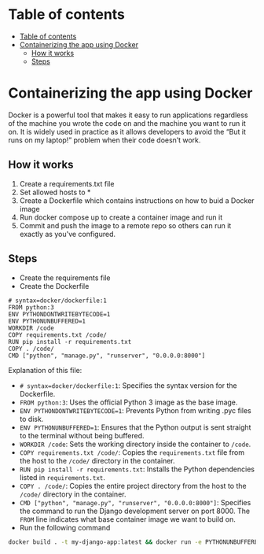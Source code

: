 # Table of contents
- [Table of contents](#table-of-contents)
- [Containerizing the app using Docker](#containerizing-the-app-using-docker)
  - [How it works](#how-it-works)
  - [Steps](#steps)

# Containerizing the app using Docker 
Docker is a powerful tool that makes it easy to run applications regardless of the machine you wrote the code on and the machine you want to run it on. It is widely used in practice as it allows developers to avoid the “But it runs on my laptop!” problem when their code doesn’t work. 

## How it works 
1. Create a requirements.txt file
2. Set allowed hosts to * 
3. Create a Dockerfile which contains instructions on how to buid a Docker image
4. Run docker compose up to create a container image and run it 
5. Commit and push the image to a remote repo so others can run it exactly as you've configured.

## Steps 
- Create the requirements file
- Create the Dockerfile
```docker
# syntax=docker/dockerfile:1
FROM python:3
ENV PYTHONDONTWRITEBYTECODE=1
ENV PYTHONUNBUFFERED=1
WORKDIR /code
COPY requirements.txt /code/
RUN pip install -r requirements.txt
COPY . /code/
CMD ["python", "manage.py", "runserver", "0.0.0.0:8000"]
```

Explanation of this file:
- `# syntax=docker/dockerfile:1`: Specifies the syntax version for the Dockerfile.
- `FROM python:3`: Uses the official Python 3 image as the base image.
- `ENV PYTHONDONTWRITEBYTECODE=1`: Prevents Python from writing .pyc files to disk.
- `ENV PYTHONUNBUFFERED=1`: Ensures that the Python output is sent straight to the terminal without being buffered.
- `WORKDIR /code`: Sets the working directory inside the container to `/code`.
- `COPY requirements.txt /code/`: Copies the `requirements.txt` file from the host to the `/code/` directory in the container.
- `RUN pip install -r requirements.txt`: Installs the Python dependencies listed in `requirements.txt`.
- `COPY . /code/`: Copies the entire project directory from the host to the `/code/` directory in the container.
- `CMD ["python", "manage.py", "runserver", "0.0.0.0:8000"]`: Specifies the command to run the Django development server on port 8000.
The `FROM` line indicates what base container image we want to build on. 
- Run the following command 
```bash 
docker build . -t my-django-app:latest && docker run -e PYTHONUNBUFFERED=1 -p  8000:8000 my-django-app 
```